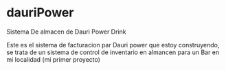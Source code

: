 # dauriPower
Sistema De almacen de Dauri Power Drink

Este es el sistema de facturacion par Dauri power que estoy construyendo, se trata de un sistema de control de inventario en almancen para un Bar en mi localidad (mi primer proyecto)

